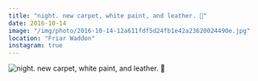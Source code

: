```yaml
---
title: "night. new carpet, white paint, and leather. 🌄"
date: 2016-10-14
image: "/img/photo/2016-10-14-12a611fdf5d24fb1e42a23620024490e.jpg"
location: "Friar Waddon"
instagram: true
---
```


![night. new carpet, white paint, and leather. 🌄](/img/photo/2016-10-14-12a611fdf5d24fb1e42a23620024490e.jpg)
